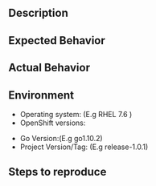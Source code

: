 ## Description
<!-- Add a brief and meaningful description. -->

## Expected Behavior
<!-- Describe the expected behaviour. -->

## Actual Behavior
<!-- Describe the current/actual behaviour. -->

## Environment

* Operating system: (E.g RHEL 7.6 )
* OpenShift versions:
<!-- Run the command `oc version` and add the result here. -->
* Go Version:(E.g go1.10.2)
* Project Version/Tag: (E.g release-1.0.1)

## Steps to reproduce
<!-- Describe all steps and pre-requirements which are required to be performed in order to reproduce this scenario. ( E.g 1. Action, 2. Action ... ) -->
